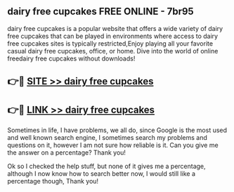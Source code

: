## dairy free cupcakes FREE ONLINE - 7br95

dairy free cupcakes is a popular website that offers a wide variety of dairy free cupcakes that can be played in environments where access to dairy free cupcakes sites is typically restricted,Enjoy playing all your favorite casual dairy free cupcakes, office, or home. Dive into the world of online freedairy free cupcakes without downloads!

## 👉🔴 [SITE >> dairy free cupcakes](http://news.freeplayer.one?title=dairy_free_cupcakes&ref=FRRE)

## 👉🔴 [LINK >> dairy free cupcakes](http://news.freeplayer.one?title=dairy_free_cupcakes&ref=FREE)

Sometimes in life, I have problems, we all do, since Google is the most used and well known search engine, I sometimes search my problems and questions on it, however I am not sure how reliable is it. Can you give me the answer on a percentage? Thank you!

Ok so I checked the help stuff, but none of it gives me a percentage, although I now know how to search better now, I would still like a percentage though, Thank you!